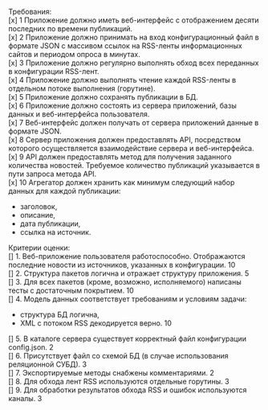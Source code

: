 Требования:  
[x] 1	Приложение должно иметь веб-интерфейс с отображением десяти последних по времени публикаций.  
[x] 2	Приложение должно принимать на вход конфигурационный файл в формате JSON с массивом ссылок на RSS-ленты информационных сайтов и периодом опроса в минутах.  
[x] 3	Приложение должно регулярно выполнять обход всех переданных в конфигурации RSS-лент.  
[x] 4	Приложение должно выполнять чтение каждой RSS-ленты в отдельном потоке выполнения (горутине).  
[x] 5	Приложение должно сохранять публикации в БД.  
[x] 6	Приложение должно состоять из сервера приложений, базы данных и веб-интерфейса пользователя.  
[x] 7	Веб-интерфейс должен получать от сервера приложений данные в формате JSON.  
[x] 8	Сервер приложения должен предоставлять API, посредством которого осуществляется взаимодействие сервера и веб-интерфейса.  
[x] 9	API должен предоставлять метод для получения заданного количества новостей. Требуемое количество публикаций указывается в пути запроса метода API.  
[x] 10	Агрегатор должен хранить как минимум следующий набор данных для каждой публикации:  
- заголовок,  
- описание,  
- дата публикации,  
- ссылка на источник.  

Критерии оценки:  
[] 1. Веб-приложение пользователя работоспособно. Отображаются последние новости из источников, указанных в конфигурации.	10  
[] 2. Структура пакетов логична и отражает структуру приложения.	5  
[] 3. Для всех пакетов (кроме, возможно, исполняемого) написаны тесты с достаточным покрытием.	10  
[] 4. Модель данных соответствует требованиям и условиям задачи:  
- структура БД логична,  
- XML с потоком RSS декодируется верно. 10  

[] 5. В каталоге сервера существует корректный файл конфигурации config.json.	2  
[] 6. Присутствует файл со схемой БД (в случае использования реляционной СУБД).	3  
[] 7. Экспортируемые методы снабжены комментариями.	2  
[] 8. Для обхода лент RSS используются отдельные горутины.	3  
[] 9. Для обработки результатов обхода RSS и ошибок используются каналы.	3              
